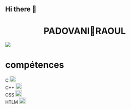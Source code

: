 ## Hi there 👋
<h1 align="center">PADOVANI🤌RAOUL</h1>
<img src="https://cdn.pixabay.com/photo/2018/09/27/09/22/artificial-intelligence-3706562_1280.jpg">
<h1>compétences</h1>
<section> C <img src="https://encrypted-tbn0.gstatic.com/images?q=tbn:ANd9GcT6qx8cm2zBCMOrwIBGxZBOjKzEkrqtNfH03w&s" alt="image c"height="20" widht="20"></section>
<section> C++ <img src="https://upload.wikimedia.org/wikipedia/commons/thumb/1/18/ISO_C%2B%2B_Logo.svg/800px-ISO_C%2B%2B_Logo.svg.png" alt="image c++"height="20" widht="20"></section>
<section> CSS <img src="https://encrypted-tbn0.gstatic.com/images?q=tbn:ANd9GcQiHp85ABXnXdm4KwmaMqZ3D3H7od4RP2tDoA&s" alt="image css"height="20" widht="20"></section>
<section> HTLM <img src="https://encrypted-tbn0.gstatic.com/images?q=tbn:ANd9GcQEc9A_S6BPxCDRp5WjMFEfXrpCu1ya2OO-Lw&s" alt="image htlm"height="20" widht="20"></section>


<!--
**raoulpadovani/raoulpadovani** is a ✨ _special_ ✨ repository because its `README.md` (this file) appears on your GitHub profile.

Here are some ideas to get you started:

- 🔭 I’m currently working on ...
- 🌱 I’m currently learning ...
- 👯 I’m looking to collaborate on ...
- 🤔 I’m looking for help with ...
- 💬 Ask me about ...
- 📫 How to reach me: ...
- 😄 Pronouns: ...
- ⚡ Fun fact: ...
-->

